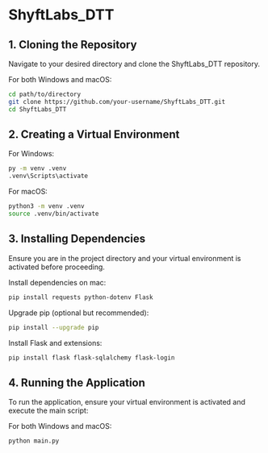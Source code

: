 # ShyftLabs_DTT

## 1. Cloning the Repository

Navigate to your desired directory and clone the ShyftLabs_DTT repository.

For both Windows and macOS:

```sh
cd path/to/directory
git clone https://github.com/your-username/ShyftLabs_DTT.git
cd ShyftLabs_DTT
```

## 2. Creating a Virtual Environment

For Windows:
```sh
py -m venv .venv
.venv\Scripts\activate
```

For macOS:
```sh
python3 -m venv .venv
source .venv/bin/activate
```

## 3. Installing Dependencies

Ensure you are in the project directory and your virtual environment is activated before proceeding.

Install dependencies on mac:

```sh
pip install requests python-dotenv Flask
```

Upgrade pip (optional but recommended):
```sh
pip install --upgrade pip
```

Install Flask and extensions:
```sh
pip install flask flask-sqlalchemy flask-login
```

## 4. Running the Application

To run the application, ensure your virtual environment is activated and execute the main script:

For both Windows and macOS:

```sh
python main.py
```
